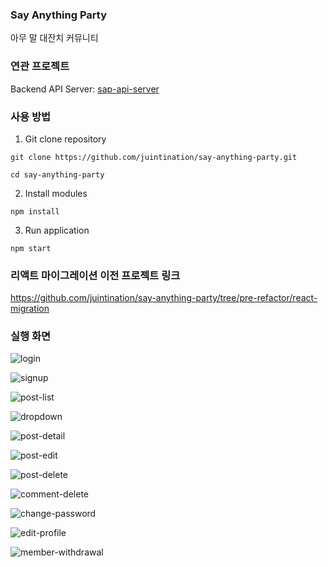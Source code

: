 ### Say Anything Party
아무 말 대잔치 커뮤니티

### 연관 프로젝트
Backend API Server: [sap-api-server](https://github.com/juintination/sap-api-server)

### 사용 방법
1. Git clone repository

```
git clone https://github.com/juintination/say-anything-party.git

cd say-anything-party
```

2. Install modules

```
npm install
```

3. Run application

```
npm start
```

### 리액트 마이그레이션 이전 프로젝트 링크
https://github.com/juintination/say-anything-party/tree/pre-refactor/react-migration

### 실행 화면
![login](https://github.com/user-attachments/assets/519f9c48-280e-4e01-a9a2-c1f2cddc9ea2)

![signup](https://github.com/user-attachments/assets/31e26b05-ddf1-4c86-9954-bb396b5890c2)

![post-list](https://github.com/user-attachments/assets/fbcf7018-bdba-4c80-9113-d248b6304439)

![dropdown](https://github.com/user-attachments/assets/d326f4b8-ef25-4da5-a36e-1ea8e37ca556)

![post-detail](https://github.com/user-attachments/assets/c13a13b0-1c04-4225-a18c-c9817449e353)

![post-edit](https://github.com/user-attachments/assets/a12c6e10-b433-4310-aa79-d87c71a6b947)

![post-delete](https://github.com/user-attachments/assets/74b0bab6-6a12-4109-a82a-50923e6cf763)

![comment-delete](https://github.com/user-attachments/assets/cc048fbf-6594-4f45-a343-e7c2301e5dac)

![change-password](https://github.com/user-attachments/assets/c179eb2e-33e3-4b8c-904a-b4f158ea1ace)

![edit-profile](https://github.com/user-attachments/assets/ae2ac4d4-7630-41fc-b3f8-26f0dd4b2693)

![member-withdrawal](https://github.com/user-attachments/assets/763deef4-d097-4a83-b3df-d12c32e5e5d1)
